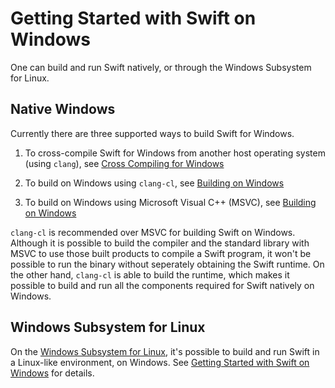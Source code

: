 # Getting Started with Swift on Windows

One can build and run Swift natively, or through the Windows Subsystem for 
Linux.

## Native Windows

Currently there are three supported ways to build Swift for Windows.

1. To cross-compile Swift for Windows from another host operating system (using
   `clang`), see [Cross Compiling for Windows](./WindowsCrossCompile.md)

1. To build on Windows using `clang-cl`, see [Building on
   Windows](./WindowsBuild.md#clang-cl)

1. To build on Windows using Microsoft Visual C++ (MSVC), see [Building on 
   Windows](./WindowsBuild.md#MSVC)

`clang-cl` is recommended over MSVC for building Swift on Windows.
Although it is possible to build the compiler and the standard library with
MSVC to use those built products to compile a Swift program, it won't be
possible to run the binary without seperately obtaining the Swift runtime. On
the other hand, `clang-cl` is able to build the runtime, which makes it
possible to build and run all the components required for Swift natively on
Windows.

## Windows Subsystem for Linux

On the [Windows Subsystem for
Linux](https://docs.microsoft.com/en-us/windows/wsl/about), it's possible to
build and run Swift in a Linux-like environment, on Windows. See [Getting
Started with Swift on Windows](./WindowsSubsystemForLinux.md) for details.
